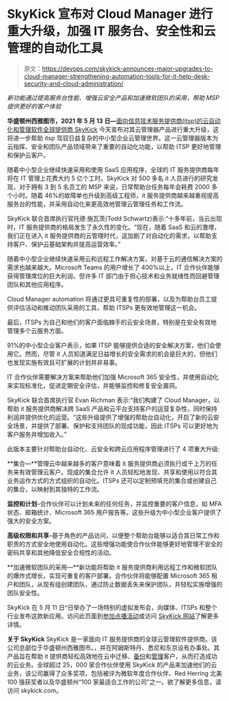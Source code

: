 # SkyKick 宣布对 Cloud Manager 进行重大升级，加强 IT 服务台、安全性和云管理的自动化工具

> 原文：<https://devops.com/skykick-announces-major-upgrades-to-cloud-manager-strengthening-automation-tools-for-it-help-desk-security-and-cloud-administration/>

*新功能通过提高服务台性能、增强云安全产品和加速微软团队的采用，帮助 MSP 提供更好的客户体验*

**华盛顿州西雅图市，2021 年 5 月 13 日—**[面向信息技术服务提供商(itsp)的云自动化和管理软件全球提供商 SkyKick](http://www.skykick.com) 今天宣布对其云管理器产品进行重大升级，这将进一步帮助 itsp 驾驭日益复杂的中小型企业云管理世界。这一云管理器版本为云指挥、安全和团队产品领域带来了重要的自动化功能，以帮助 ITSP 更好地管理和保护云客户。

随着中小型企业继续快速采用和使用 SaaS 应用程序，全球的 IT 服务提供商每年将在 IT 管理上花费大约 5 亿个工时。SkyKick 对 500 多名 it 人员进行的研究发现，对于拥有 3 到 5 名员工的 MSP 来说，日常帮助台任务每年会耗费 2000 多个小时。随着 46%的故障单也升级到高级工程师，it 服务提供商越来越重视提高服务台的性能，并采用自动化来更高效地管理云管理任务和工作流。

SkyKick 联合首席执行官托德·施瓦茨(Todd Schwartz)表示:“十多年前，当云出现时，IT 服务提供商的格局发生了永久性的变化。“现在，随着 SaaS 和云的激增，我们正在进入 it 服务提供商的云管理时代，这加剧了对自动化的需求，以帮助支持客户、保护云基础架构并提高运营效率。”

随着中小型企业继续快速采用云和远程工作解决方案，对基于云的通信解决方案的需求也越来越大。Microsoft Teams 的用户增长了 400%以上，IT 合作伙伴能够获得管理席位的巨大利润，但许多 IT 部门由于担心技术和业务就绪性而回避管理团队和其他应用程序。

Cloud Manager automation 将通过更具可重复性的部署，以及为帮助台员工提供评估活动和推动团队采用的工具，帮助 ITSPs 更有效地管理这一机会。

最后，ITSPs 为自己和他们的客户面临棘手的云安全场景，特别是在安全有效地管理多个云服务方面。

91%的中小型企业客户表示，如果 ITSP 能够提供合适的安全解决方案，他们会使用它。然而，尽管 it 人员知道满足日益增长的安全需求的机会是巨大的，但他们也发现实施有效且可扩展的计划并非易事。

IT 合作伙伴需要解决方案来帮助他们加强 Microsoft 365 安全性，并使用自动化来实现标准化，促进定期安全评估，并能够监控和修复安全漏洞。

SkyKick 联合首席执行官 Evan Richman 表示:“我们构建了 Cloud Manager，以帮助 it 服务提供商解决跨 SaaS 产品和云平台支持客户的运营复杂性，同时保持利润并提供优化的运营。“这些升级提供了增强的帮助台自动化，开启了新的云安全场景，并提供了部署、保护和支持团队的现成功能，因此 ITSPs 可以更好地为客户服务并增加收入。”

此版本主要针对帮助台自动化、云安全和跨云应用程序管理进行了 4 项重大升级:

**集合—**管理云中越来越多的客户意味着 it 服务提供商必须执行成千上万的任务来有效管理云客户。现成的集合允许 it 人员轻松地发现、共享和使用以符合其业务运作方式的方式组织的自动化。ITSPs 还可以定制预填充的集合或创建自己的集合，以映射到其独特的工作流。

**监控和计划**–合作伙伴可以计划未来的任何任务，并监控重要的客户信息，如 MFA 状态、邮箱统计、Microsoft 365 用户报告等。这些升级为中小型企业客户提供了强大的安全方案。

**高级权限和共享**–基于角色的产品访问，以便整个帮助台能够以适合其日常工作和职责的方式安全地使用自动化。这些增强功能使合作伙伴能够更好地管理不安全的密码共享和其他降低安全合规性的活动。

**加速微软团队的采用—**新功能将帮助 it 服务提供商利用远程工作和微软团队的爆炸式增长，实现可重复的客户部署。合作伙伴将能够配置 Microsoft 365 租户和团队，从现有组创建团队，通过防止数据丢失来保护团队，并轻松实施增强的团队安全性。

SkyKick 在 5 月 11 日^日举办了一场特别的虚拟发布会，向媒体、ITSPs 和整个行业发布这款新应用。访问此页面到[参加点播活动](https://offers.skykick.com/skykick-cloud-manager-new-features-on-demand)或访问 [SkyKick 网站](https://www.skykick.com/cloud-management/automation-use-cases/?utm_referrer=https%3A%2F%2Fwww.skykick.com%2F)了解更多详情。

**关于 SkyKick**
SkyKick 是一家面向 IT 服务提供商的全球云管理软件提供商。该公司总部位于华盛顿州西雅图市。，并在阿姆斯特丹、悉尼和东京设有办事处。其产品旨在帮助 it 提供商轻松高效地在云中迁移、[备份](https://www.skykick.com/backup)和[管理](https://www.skykick.com/manage)客户，从而打造成功的云业务。全球超过 25，000 家合作伙伴使用 SkyKick 的产品来加速他们的云业务，该公司赢得了众多奖项，包括被评为微软年度合作伙伴、Red Herring 北美 100 强获奖者以及华盛顿州“100 家最适合工作的公司”之一。欲了解更多信息，请访问 skykick.com。